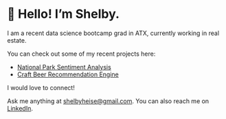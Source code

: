 # 👋 Hello! I’m Shelby.

I am a recent data science bootcamp grad in ATX, currently working in real estate. 

You can check out some of my recent projects here:

* [National Park Sentiment Analysis](https://github.com/shelbyheise/National-Park-Sentiment-Analysis)
* [Craft Beer Recommendation Engine](https://github.com/shelbyheise/Craft_Beer_Recommendation_Engine)

I would love to connect! 

Ask me anything at shelbyheise@gmail.com. You can also reach me on [LinkedIn](https://www.linkedin.com/in/shelbyheise/). 


<!---
shelbyheise/shelbyheise is a ✨ special ✨ repository because its `README.md` (this file) appears on your GitHub profile.
You can click the Preview link to take a look at your changes.
--->
